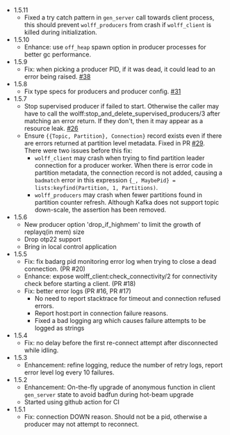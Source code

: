 * 1.5.11
  - Fixed a try catch pattern in `gen_server` call towards client process, this should prevent `wolff_producers` from crash if `wolff_client` is killed during initialization.
* 1.5.10
  - Enhance: use `off_heap` spawn option in producer processes for better gc performance.
* 1.5.9
  - Fix: when picking a producer PID, if it was dead, it could lead to an error being raised. [#38](https://github.com/kafka4beam/wolff/pull/38)
* 1.5.8
  - Fix type specs for producers and producer config. [#31](https://github.com/kafka4beam/wolff/pull/31)
* 1.5.7
  - Stop supervised producer if failed to start. Otherwise the caller may have to call the wolff:stop_and_delete_supervised_producers/3
    after matching an error return. If they don't, then it may appear as a resource leak. [#26](https://github.com/kafka4beam/wolff/pull/26)
  - Ensure `{{Topic, Partition}, Connection}` record exists even if there are errors returned at partition level metadata.
    Fixed in PR [#29](https://github.com/kafka4beam/wolff/pull/29).
    There were two issues before this fix:
    * `wolff_client` may crash when trying to find partition leader connection for a producer worker.
      When there is error code in partition metadata, the connection record is not added,
      causing a `badmatch` error in this expression `{_, MaybePid} = lists:keyfind(Partition, 1, Partitions)`.
    * `wolff_producers` may crash when fewer partitions found in partition counter refresh.
      Although Kafka does not support topic down-scale, the assertion has been removed.
* 1.5.6
  - New producer option 'drop\_if\_highmem' to limit the growth of replayq(in mem) size
  - Drop otp22 support
  - Bring in local control application
* 1.5.5
  - Fix: fix badarg pid monitoring error log when trying to close a dead connection. (PR #20)
  - Enhance: expose wolff_client:check_connectivity/2 for connectivity check before starting a client. (PR #18)
  - Fix: better error logs (PR #16, PR #17)
    * No need to report stacktrace for timeout and connection refused errors.
    * Report host:port in connection failure reasons.
    * Fixed a bad logging arg which causes failure attempts to be logged as strings
* 1.5.4
  - Fix: no delay before the first re-connect attempt after disconnected while idling.
* 1.5.3
  - Enhancement: refine logging, reduce the number of retry logs, report error level log every 10 failures.
* 1.5.2
  - Enhancement: On-the-fly upgrade of anonymous function in client `gen_server` state to avoid badfun during hot-beam upgrade
  - Started using github action for CI
* 1.5.1
  - Fix: connection DOWN reason. Should not be a pid, otherwise a producer may not attempt to reconnect.
